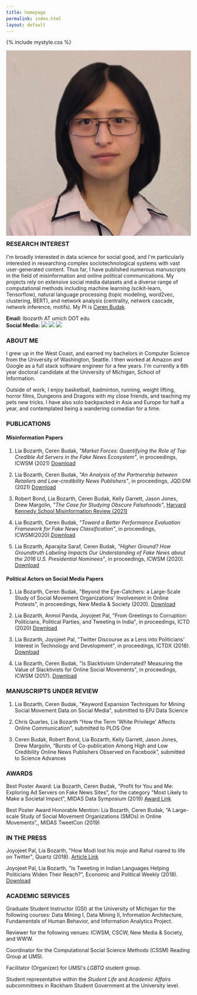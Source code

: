 ```yaml
---
title: homepage
permalink: index.html
layout: default
---
```

{% include mystyle.css %}

<div id="intro" class="sec_div">
	<div class="profile_div">
		<img id="profile_image" src="assets/pics/profile5.png" />
	</div>
	<div class="profile_div">
	</div>
    <div class="profile_div" id="contact_info" style="margin-top:-1em">
            <dl>
            <h3>RESEARCH INTEREST</h3>
            <p>I'm broadly interested in data science for social good, and I'm particularly interested in researching complex sociotechnological systems with vast user-generated content. Thus far, I have published numerous manuscripts in the field of misinformation and online political communications. My projects rely on extensive social media datasets and a diverse range of computational methods including machine learning (scikit-learn, Tensorflow), natural language processing (topic modeling, word2vec, clustering, BERT), and network analysis (centrality, network cascade, network inference, motifs). My PI is <a href="http://cbudak.com/index.html">Ceren Budak</a>.</p>
            <dt><strong>Email:</strong> lbozarth AT umich DOT edu</dt>
            <dt><strong>Social Media:</strong>
            <a href="https://twitter.com/lia_bozarth"><img id="twitter" class="logo_img" src="{{relative}}assets/pics/twitter.png"/></a>
            <a href="https://www.linkedin.com/in/lia-bozarth-697266140"><img id="linkedin" class="logo_img" src="{{relative}}assets/pics/linkedin.png"  /></a>
            <a href="https://github.com/lbozarth"><img id="github" class="logo_img_long" src="{{relative}}assets/pics/github.png"  /></a>
            </dt>
            </dl>
    </div>
</div>

<div id="bio" class="sec_div">
    <h3>ABOUT ME</h3>
    <p>I grew up in the West Coast, and earned my bachelors in Computer Science from the University of Washington, Seattle. I then worked at Amazon and Google as a full stack software engineer for a few years. I'm currently a 6th year doctoral candidate at the University of Michigan, School of Information.</p>
    <p>Outside of work, I enjoy basketball, badminton, running, weight lifting, horror films, Dungeons and Dragons with my close friends, and teaching my pets new tricks. I have also solo backpacked in Asia and Europe for half a year, and contemplated being a wandering comedian for a time.</p>
</div>

<div id="publication" class="sec_div">
<h3>PUBLICATIONS</h3>
<h4>Misinformation Papers</h4>
<ol>
<li><p>Lia Bozarth, Ceren Budak, <i>"Market Forces: Quantifying the Role of Top Credible Ad Servers in the Fake News Ecosystem"</i>, in proceedings, ICWSM (2021) <a href="https://lbozarth.github.io/assets/static/adsICWSM.pdf">Download</a></p>
</li>
<li><p>Lia Bozarth, Ceren Budak, <i>"An Analysis of the Partnership between Retailers and Low-credibility News Publishers"</i>, in proceedings, JQD:DM (2021) <a href="https://lbozarth.github.io/assets/static/ads_jqddm.pdf">Download</a></p>
</li>
<li><p>Robert Bond, Lia Bozarth, Ceren Budak, Kelly Garrett, Jason Jones, Drew Margolin, <i>"The Case for Studying Obscure Falsehoods"</i>, <a href="https://lbozarth.github.io/assets/static/harvard.pdf" >Harvard Kennedy School Misinformation Review (2021)</a></p>
</li>
<li><p>Lia Bozarth, Ceren Budak, <i>"Toward a Better Performance Evaluation Framework for Fake News Classification"</i>, in proceedings, ICWSM(2020).<a href="https://lbozarth.github.io/assets/static/clf_eval.pdf">Download</a></p>
</li>
<li><p>Lia Bozarth, Aparajita Saraf, Ceren Budak, <i>"Higher Ground? How Groundtruth Labeling Impacts Our Understanding of Fake News about the 2016 U.S. Presidential Nominees"</i>, in proceedings, ICWSM (2020). <a href="https://lbozarth.github.io/assets/static/groundtruth.pdf">Download</a></p>
</li>
</ol>
<h4>Political Actors on Social Media Papers</h4>
<ol>
<li><p>Lia Bozarth, Ceren Budak, "Beyond the Eye-Catchers: a Large-Scale Study of Social Movement Organizations' Involvement in Online Protests", in proceedings, New Media & Society (2020). <a href="https://lbozarth.github.io/assets/static/NMS2020.pdf">Download</a></p>
</li>
<li><p>Lia Bozarth, Anmol Panda, Joyojeet Pal, "From Greetings to Corruption: Politicians, Political Parties, and Tweeting in India", in proceedings, ICTD (2020) <a href="https://lbozarth.github.io/assets/static/corruption.pdf">Download</a></p>
</li>
<li><p>Lia Bozarth, Joyojeet Pal, "Twitter Discourse as a Lens into Politicians' Interest in Technology and Development", in proceedings, ICTDX (2018). <a href="https://lbozarth.github.io/assets/static/ICTDX_poster.pdf">Download</a></p>
</li>
<li><p>Lia Bozarth, Ceren Budak, "Is Slacktivism Underrated? Measuring the Value of Slacktivists for Online Social Movements", in proceedings, ICWSM (2017). <a href="https://lbozarth.github.io/assets/static/slack.pdf">Download</a></p>
</li>
</ol>
</div>

<div id="underreview" class="sec_div">
<h3>MANUSCRIPTS UNDER REVIEW</h3>
<ol>
<li><p>Lia Bozarth, Ceren Budak, "Keyword Expansion Techniques for Mining Social Movement Data on Social Media", submitted to EPJ Data Science</p>
</li>
<li><p>Chris Quarles, Lia Bozarth “How the Term 'White Privilege' Affects Online Communication", submitted to PLOS One</p>
</li>
<li><p>Ceren Budak, Robert Bond, Lia Bozarth, Kelly Garrett, Jason Jones, Drew Margolin, “Bursts of Co-publication Among High and Low Credibility Online News Publishers Observed on Facebook”, submitted to Science Advances</p>
</li>
</ol>
</div>


<div id="awards" class="sec_div">
<h3>AWARDS</h3>
<p>Best Poster Award: Lia Bozarth, Ceren Budak, "Profit for You and Me: Exploring Ad Servers on Fake News Sites", for the category "Most Likely to Make a Societal Impact", MIDAS Data Symposium (2019) <a href="https://midas.umich.edu/2019-symposium-winners/">Award Link</a></p>
<p>Best Poster Award Honorable Mention: Lia Bozarth, Ceren Budak, “A Large-scale Study of Social Movement Organizations (SMOs) in Online Movements”,, MIDAS TweetCon (2019)</p>
</div>


<div id="thepress" class="sec_div">
<h3>IN THE PRESS</h3>
<p>Joyojeet Pal, Lia Bozarth, "How Modi lost his mojo and Rahul roared to life on Twitter", Quartz (2018). <a href="https://qz.com/india/1441312/how-narendra-modi-rahul-gandhi-have-performed-on-indian-twitter/">Article Link</a></p>
<p>Joyojeet Pal, Lia Bozarth, "Is Tweeting in Indian Languages Helping Politicians Widen Their Reach?", Economic and Political Weekly (2018). <a href="https://lbozarth.github.io/assets/static/epw_01.pdf">Download</a></p>
</div>


<div id="service" class="sec_div">
<h3>ACADEMIC SERVICES</h3>
<p>Graduate Student Instructor (GSI) at the University of Michigan for the following courses: Data Mining I, Data Mining II, Information Architecture, Fundamentals of Human Behavior, and  Information Analytics Project.</p>
<p>Reviewer for the following venues: ICWSM, CSCW, New Media & Society, and WWW.</p>
<p>Coordinator for the Computational Social Science Methods (CSSM) Reading Group at UMSI.</p>
<p>Facilitator (Organizer) for UMSI's <i>LGBTQ</i> student group.</p>
<p>Student representative within the <i>Student Life</i> and <i>Academic Affairs</i> subcommittees in Rackham Student Government at the University level.</p>
</div>

